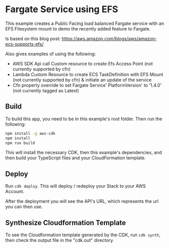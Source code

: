 # Fargate Service using EFS

This example creates a Public Facing load balanced Fargate service with an EFS Filesystem mount to demo the
recently added feature to Fargate.

Is based on this blog post: https://aws.amazon.com/blogs/aws/amazon-ecs-supports-efs/

Also gives examples of using the following:

- AWS SDK Api call Custom resource to create Efs Access Point (not currently supported by cfn)
- Lambda Custom Resource to create ECS TaskDefinition with EFS Mount (not currently supported by cfn) & initiate an update of the service
- Cfn property override to set Fargate Service' PlatformVersion' to '1.4.0' (not currently tagged as Latest)

## Build

To build this app, you need to be in this example's root folder. Then run the following:

```bash
npm install -g aws-cdk
npm install
npm run build
```

This will install the necessary CDK, then this example's dependencies, and then build your TypeScript files and your CloudFormation template.

## Deploy

Run `cdk deploy`. This will deploy / redeploy your Stack to your AWS Account.

After the deployment you will see the API's URL, which represents the url you can then use.

## Synthesize Cloudformation Template

To see the Cloudformation template generated by the CDK, run `cdk synth`, then check the output file in the "cdk.out" directory.
